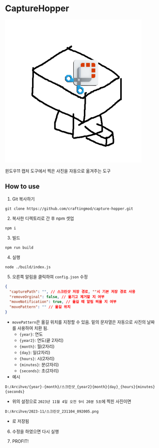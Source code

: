 # CaptureHopper

![Icon](./icon_default.png)

윈도우11 캡처 도구에서 찍은 사진을 자동으로 옮겨주는 도구

## How to use
1. Git 복사하기
```
git clone https://github.com/craftingmod/capture-hopper.git
```
2. 복사한 디렉토리로 간 후 npm 셋업
```
npm i
```
3. 빌드
```
npm run build
```
4. 실행
```
node ./build/index.js
```
5. 오른쪽 알림을 클릭하여 `config.json` 수정
```json
{
  "capturePath": "", // 스크린샷 저장 경로, ""시 기본 저장 경로 사용
  "removeOrginal": false, // 옮기고 제거할 지 여부
  "moveNotification": true, // 옮길 때 알림 띄울 지 여부
  "movePattern": "" // 옮길 위치
}
```
 * `movePattern`은 옮길 위치를 지정할 수 있음. 밑의 문자열은 자동으로 사진의 날짜를 사용하여 치환 됨.
   * `{year}`: 연도
   * `{year2}`: 연도(끝 2자리)
   * `{month}`: 월(2자리)
   * `{day}`: 일(2자리)
   * `{hours}`: 시(2자리)
   * `{minutes}`: 분(2자리)
   * `{seconds}`: 초(2자리)
 * 예시
```
D:/Arcihve/{year}-{month}/스크린샷_{year2}{month}{day}_{hours}{minutes}{seconds}
```
 * 위의 설정으로 `2023년 11월 4일 오전 9시 20분 5초`에 찍힌 사진이면
```
D:/Arcihve/2023-11/스크린샷_231104_092005.png
```
 * 로 저장됨
6. 수정을 하였으면 다시 실행

7. PROFIT! 